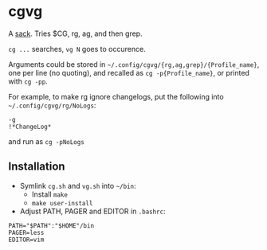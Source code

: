 cgvg
====

A [sack](https://github.com/sampson-chen/sack). Tries $CG, rg, ag, and then grep.

`cg ...` searches, `vg N` goes to occurence.

Arguments could be stored in `~/.config/cgvg/{rg,ag,grep}/{Profile_name}`,
one per line (no quoting), and recalled as `cg -p{Profile_name}`,
or printed with `cg -pp`.

For example, to make rg ignore changelogs, put the following into `~/.config/cgvg/rg/NoLogs`:
```
-g
!*ChangeLog*
```
and run as `cg -pNoLogs`

Installation
------------
- Symlink `cg.sh` and `vg.sh` into `~/bin`:
  * Install `make`
  * `make user-install`
- Adjust PATH, PAGER and EDITOR in `.bashrc`:
```
PATH="$PATH":"$HOME"/bin
PAGER=less
EDITOR=vim
```
